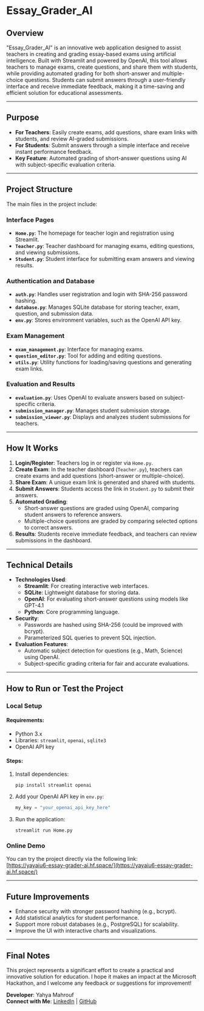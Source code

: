 # Essay_Grader_AI

## Overview
"Essay_Grader_AI" is an innovative web application designed to assist teachers in creating and grading essay-based exams using artificial intelligence. Built with Streamlit and powered by OpenAI, this tool allows teachers to manage exams, create questions, and share them with students, while providing automated grading for both short-answer and multiple-choice questions. Students can submit answers through a user-friendly interface and receive immediate feedback, making it a time-saving and efficient solution for educational assessments.

---

## Purpose
- **For Teachers**: Easily create exams, add questions, share exam links with students, and review AI-graded submissions.
- **For Students**: Submit answers through a simple interface and receive instant performance feedback.
- **Key Feature**: Automated grading of short-answer questions using AI with subject-specific evaluation criteria.

---

## Project Structure
The main files in the project include:

### Interface Pages
- **`Home.py`**: The homepage for teacher login and registration using Streamlit.
- **`Teacher.py`**: Teacher dashboard for managing exams, editing questions, and viewing submissions.
- **`Student.py`**: Student interface for submitting exam answers and viewing results.

### Authentication and Database
- **`auth.py`**: Handles user registration and login with SHA-256 password hashing.
- **`database.py`**: Manages SQLite database for storing teacher, exam, question, and submission data.
- **`env.py`**: Stores environment variables, such as the OpenAI API key.

### Exam Management
- **`exam_management.py`**: Interface for managing exams.
- **`question_editor.py`**: Tool for adding and editing questions.
- **`utils.py`**: Utility functions for loading/saving questions and generating exam links.

### Evaluation and Results
- **`evaluation.py`**: Uses OpenAI to evaluate answers based on subject-specific criteria.
- **`submission_manager.py`**: Manages student submission storage.
- **`submission_viewer.py`**: Displays and analyzes student submissions for teachers.

---

## How It Works
1. **Login/Register**: Teachers log in or register via `Home.py`.
2. **Create Exam**: In the teacher dashboard (`Teacher.py`), teachers can create exams and add questions (short-answer or multiple-choice).
3. **Share Exam**: A unique exam link is generated and shared with students.
4. **Submit Answers**: Students access the link in `Student.py` to submit their answers.
5. **Automated Grading**:
   - Short-answer questions are graded using OpenAI, comparing student answers to reference answers.
   - Multiple-choice questions are graded by comparing selected options to correct answers.
6. **Results**: Students receive immediate feedback, and teachers can review submissions in the dashboard.

---

## Technical Details
- **Technologies Used**:
  - **Streamlit**: For creating interactive web interfaces.
  - **SQLite**: Lightweight database for storing data.
  - **OpenAI**: For evaluating short-answer questions using models like GPT-4.1
  - **Python**: Core programming language.
- **Security**:
  - Passwords are hashed using SHA-256 (could be improved with bcrypt).
  - Parameterized SQL queries to prevent SQL injection.
- **Evaluation Features**:
  - Automatic subject detection for questions (e.g., Math, Science) using OpenAI.
  - Subject-specific grading criteria for fair and accurate evaluations.

---

## How to Run or Test the Project
### Local Setup
#### Requirements:
- Python 3.x
- Libraries: `streamlit`, `openai`, `sqlite3`
- OpenAI API key

#### Steps:
1. Install dependencies:
   ```
   pip install streamlit openai
   ```
2. Add your OpenAI API key in `env.py`:
   ```python
   my_key = "your_openai_api_key_here"
   ```
3. Run the application:
   ```
   streamlit run Home.py
   ```

### Online Demo
You can try the project directly via the following link:  
[https://yayaiu6-essay-grader-ai.hf.space/](https://yayaiu6-essay-grader-ai.hf.space/)

---

## Future Improvements
- Enhance security with stronger password hashing (e.g., bcrypt).
- Add statistical analytics for student performance.
- Support more robust databases (e.g., PostgreSQL) for scalability.
- Improve the UI with interactive charts and visualizations.

---

## Final Notes
This project represents a significant effort to create a practical and innovative solution for education. I hope it makes an impact at the Microsoft Hackathon, and I welcome any feedback or suggestions for improvement!

**Developer**: Yahya Mahrouf  
**Connect with Me**: [LinkedIn](https://www.linkedin.com/in/yahya-mahrouf/) | [GitHub](https://github.com/yayaiu6/)

